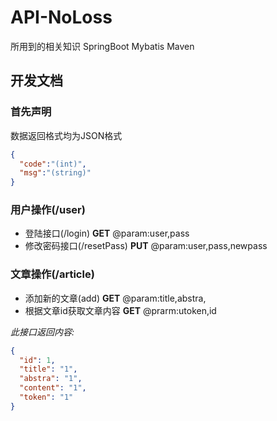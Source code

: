 # API-NoLoss
所用到的相关知识
SpringBoot 
Mybatis
Maven
## 开发文档
### 首先声明
数据返回格式均为JSON格式
```json
{
  "code":"(int)",
  "msg":"(string)"
}
```
### 用户操作(/user)
* 登陆接口(/login) __GET__
@param:user,pass
* 修改密码接口(/resetPass) __PUT__
@param:user,pass,newpass

### 文章操作(/article)
* 添加新的文章(add) __GET__
@param:title,abstra,
* 根据文章id获取文章内容 __GET__
@prarm:utoken,id

_此接口返回内容:_
```json
{
  "id": 1,
  "title": "1",
  "abstra": "1",
  "content": "1",
  "token": "1"
}
```